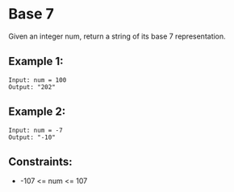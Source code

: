 # Base 7

Given an integer num, return a string of its base 7 representation.

## Example 1:

    Input: num = 100
    Output: "202"

## Example 2:

    Input: num = -7
    Output: "-10"

## Constraints:

* -107 <= num <= 107

